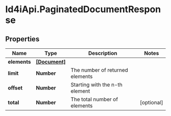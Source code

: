# Id4iApi.PaginatedDocumentResponse

## Properties
Name | Type | Description | Notes
------------ | ------------- | ------------- | -------------
**elements** | [**[Document]**](Document.md) |  | 
**limit** | **Number** | The number of returned elements | 
**offset** | **Number** | Starting with the n-th element | 
**total** | **Number** | The total number of elements | [optional] 


